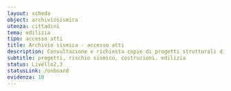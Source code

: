 ```yaml
---
layout: scheda
object: archiviosismica
utenza: cittadini
tema: edilizia
tipo: accesso atti
title: Archivio sismica - accesso atti
description: Consultazione e richiesta copie di progetti strutturali di costruzioni in zona sismica presentati in tutto il territorio regionale
subtitle: progetti, rischio sismico, costruzioni, edilizia
status: Livello2,3
statusLink: /onboard
evidenza: 10
---
```

